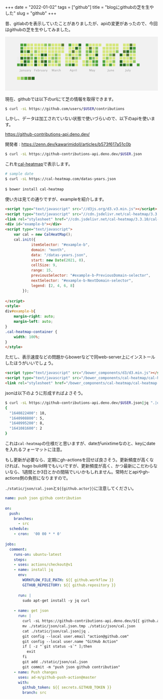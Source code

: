 +++
date = "2022-01-02"
tags = ["github"]
title = "blogにgithubの芝を生やした"
slug = "github"
+++

昔、gitlabのを表示していたことがありましたが、apiの変更があったので、今回はgithubの芝を生やしてみました。

![](https://raw.githubusercontent.com/syui/img/master/other/github_contribution.png)

現在、githubでは以下のurlにて芝の情報を取得できます。

```sh
$ curl -sL https://github.com/users/$USER/contributions
```

しかし、データは加工されていない状態で使いづらいので、以下のapiを使います。

https://github-contributions-api.deno.dev/

開発者 : https://zenn.dev/kawarimidoll/articles/b573f617a51c0b

```sh
$ curl -sL https://github-contributions-api.deno.dev/$USER.json
```

これを[cal-heatmap](https://cal-heatmap.com/)で表示します。

```sh
# sample date
$ curl -sL https://cal-heatmap.com/datas-years.json

$ bower install cal-heatmap
```

使い方は見ての通りですが、exampleを紹介します。


```html
<script type="text/javascript" src="//d3js.org/d3.v3.min.js"></script>
<script type="text/javascript" src="//cdn.jsdelivr.net/cal-heatmap/3.3.10/cal-heatmap.min.js"></script>
<link rel="stylesheet" href="//cdn.jsdelivr.net/cal-heatmap/3.3.10/cal-heatmap.css" />
<div id="example-b"></div>
<script type="text/javascript">
	var cal = new CalHeatMap();
	cal.init({
			itemSelector: "#example-b",
			domain: "month",
			data: "/datas-years.json",
			start: new Date(2021, 0),
			cellSize: 9,
			range: 15,
			previousSelector: "#example-b-PreviousDomain-selector",
			nextSelector: "#example-b-NextDomain-selector",
			legend: [2, 4, 6, 8]
		});

</script>
<style>
div#example-b{
	margin-right: auto;
	margin-left: auto;
}
.cal-heatmap-container {
	width: 100%;
}
</style>
```

ただし、表示速度などの問題からbowerなどで同web-server上にインストールしたほうがいいでしょう。

```html
<script type="text/javascript" src="/bower_components/d3/d3.min.js"></script>
<script type="text/javascript" src="/bower_components/cal-heatmap/cal-heatmap.min.js"></script>
<link rel="stylesheet" href="/bower_components/cal-heatmap/cal-heatmap.css" />
```

jsonは以下のように形成すればよさそう。

```sh
$ curl -sL https://github-contributions-api.deno.dev/$USER.json|jq ".|del(.totalContributions)|.[]|.[]|.[]|{(.date+\"T00:00:00Z\"|fromdate|tostring):(.contributionCount)}"|jq -n '[inputs] | add'
{
  "1640822400": 18,
  "1640908800": 5,
  "1640995200": 8,
  "1641081600": 2
}
```

これは`cal-heatmap`の仕様だと思いますが、dateがunixtimeなのと、keyにdateを入れるフォーマットに注意。

もし更新が必要なら、定期にgh-actionsを回せば良さそう。更新頻度が高くなければ、hugo build時でもいいですが、更新頻度が高く、かつ最新にこだわらないなら、1週間とか3日とかの間隔でいいかもしれません。常時だとapiやgh-actions側の負担になりますので。

`./static/json/cal.json`と`${{github.actor}}`に注意してください。

```yml:gh-actions.yml
name: push json github contribution
  
on:
  push:
    branches:
      - src
  schedule:
    - cron:  '00 00 * * 0'

jobs:
  comment:
    runs-on: ubuntu-latest
    steps:
    - uses: actions/checkout@v1
    - name: install jq
      env:
        WORKFLOW_FILE_PATH: ${{ github.workflow }}
        GITHUB_REPOSITORY: ${{ github.repository }}

      run: |
        sudo apt-get install -y jq curl

    - name: get json
      run: |
        curl -sL https://github-contributions-api.deno.dev/${{ github.actor }}.json|jq ".|del(.totalContributions)|.[]|.[]|.[]|{(.date+\"T00:00:00Z\"|fromdate|tostring):(.contributionCount)}"|jq -n '[inputs] | add' >> ./static/json/cal.json.tmp
        mv ./static/json/cal.json.tmp ./static/json/cal.json
        cat ./static/json/cal.json|jq .
        git config --local user.email "action@github.com"
        git config --local user.name "GitHub Action"
        if [ -z "`git status -s`" ];then
          exit
        fi
        git add ./static/json/cal.json
        git commit -m "push json github contribution"
    - name: Push changes
      uses: ad-m/github-push-action@master
      with:
        github_token: ${{ secrets.GITHUB_TOKEN }}
        branch: src

```

